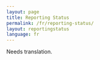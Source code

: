 ```yaml
---
layout: page
title: Reporting Status
permalink: /fr/reporting-status/
layout: reportingstatus
language: fr
---
```


Needs translation.
